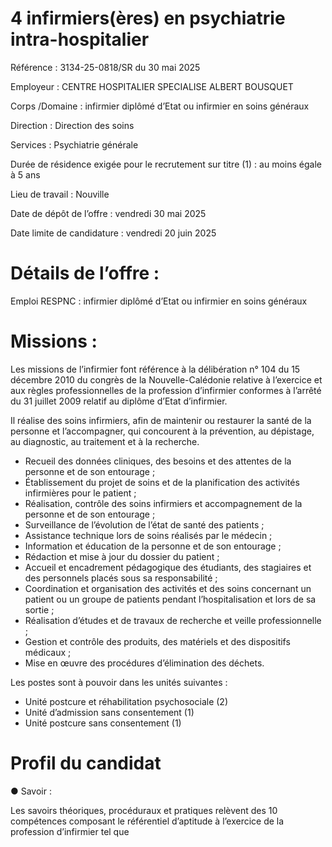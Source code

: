 # 4 infirmiers(ères) en psychiatrie intra-hospitalier

Référence : 3134-25-0818/SR du 30 mai 2025

Employeur : CENTRE HOSPITALIER SPECIALISE ALBERT BOUSQUET

Corps /Domaine : infirmier diplômé d’Etat ou infirmier en soins généraux

Direction : Direction des soins

Services : Psychiatrie générale

Durée de résidence exigée pour le recrutement sur titre (1) : au moins égale à 5 ans

Lieu de travail : Nouville

Date de dépôt de l’offre : vendredi 30 mai 2025

Date limite de candidature : vendredi 20 juin 2025

# Détails de l’offre :

Emploi RESPNC : infirmier diplômé d’Etat ou infirmier en soins généraux

# Missions :

Les missions de l’infirmier font référence à la délibération n° 104 du 15 décembre 2010 du congrès de la Nouvelle-Calédonie relative à l’exercice et aux règles professionnelles de la profession d’infirmier conformes à l’arrêté du 31 juillet 2009 relatif au diplôme d’Etat d’infirmier.

Il réalise des soins infirmiers, afin de maintenir ou restaurer la santé de la personne et l’accompagner, qui concourent à la prévention, au dépistage, au diagnostic, au traitement et à la recherche.

- Recueil des données cliniques, des besoins et des attentes de la personne et de son entourage ;
- Établissement du projet de soins et de la planification des activités infirmières pour le patient ;
- Réalisation, contrôle des soins infirmiers et accompagnement de la personne et de son entourage ;
- Surveillance de l’évolution de l’état de santé des patients ;
- Assistance technique lors de soins réalisés par le médecin ;
- Information et éducation de la personne et de son entourage ;
- Rédaction et mise à jour du dossier du patient ;
- Accueil et encadrement pédagogique des étudiants, des stagiaires et des personnels placés sous sa responsabilité ;
- Coordination et organisation des activités et des soins concernant un patient ou un groupe de patients pendant l’hospitalisation et lors de sa sortie ;
- Réalisation d’études et de travaux de recherche et veille professionnelle ;
- Gestion et contrôle des produits, des matériels et des dispositifs médicaux ;
- Mise en œuvre des procédures d’élimination des déchets.

Les postes sont à pouvoir dans les unités suivantes :

- Unité postcure et réhabilitation psychosociale (2)
- Unité d’admission sans consentement (1)
- Unité postcure sans consentement (1)

# Profil du candidat

● Savoir :

Les savoirs théoriques, procéduraux et pratiques relèvent des 10 compétences composant le référentiel d’aptitude à l’exercice de la profession d’infirmier tel que
